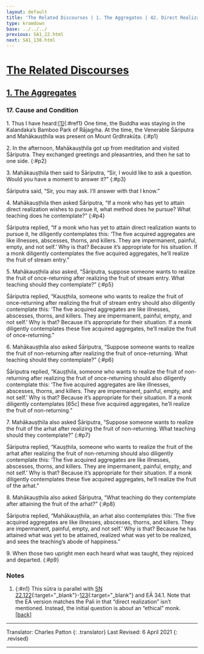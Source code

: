 ```yaml
---
layout: default
title: 'The Related Discourses | 1. The Aggregates | 42. Direct Realization'
type: kramdown
base: ../../../
previous: SA1_22.html
next: SA1_138.html
---
```


# [The Related Discourses](../index.html)
## [1. The Aggregates](index.html)
### 17. Cause and Condition

1\. Thus I have heard:[\[1\]](#n1){:#ref1} One time, the Buddha was staying in the Kalandaka’s Bamboo Park of Rājagṛha. At the time, the Venerable Śāriputra and Mahākauṣṭhila was present on Mount Gṛdhrakūṭa.
{:#p1}

2\. In the afternoon, Mahākauṣṭhila got up from meditation and visited Śāriputra. They exchanged greetings and pleasantries, and then he sat to one side.
{:#p2}

3\. Mahākauṣṭhila then said to Śāriputra, “Sir, I would like to ask a question. Would you have a moment to answer it?”
{:#p3}

Śāriputra said, “Sir, you may ask. I’ll answer with that I know.”

4\. Mahākauṣṭhila then asked Śāriputra, “If a monk who has yet to attain direct realization wishes to pursue it, what method does he pursue? What teaching does he contemplate?”
{:#p4}

Śāriputra replied, “If a monk who has yet to attain direct realization wants to pursue it, he diligently contemplates this: ‘The five acquired aggregates are like illnesses, abscesses, thorns, and killers. They are impermanent, painful, empty, and not self.’ Why is that? Because it’s appropriate for his situation. If a monk diligently contemplates the five acquired aggregates, he’ll realize the fruit of stream entry.”

5\. Mahākauṣṭhila also asked, “Śāriputra, suppose someone wants to realize the fruit of once-returning after realizing the fruit of stream entry. What teaching should they contemplate?”
{:#p5}

Śāriputra replied, “Kauṣṭhila, someone who wants to realize the fruit of once-returning after realizing the fruit of stream entry should also diligently contemplate this: ‘The five acquired aggregates are like illnesses, abscesses, thorns, and killers. They are impermanent, painful, empty, and not self.’ Why is that? Because it’s appropriate for their situation. If a monk diligently contemplates these five acquired aggregates, he’ll realize the fruit of once-returning.”

6\. Mahākauṣṭhila also asked Śāriputra, “Suppose someone wants to realize the fruit of non-returning after realizing the fruit of once-returning. What teaching should they contemplate?”
{:#p6}

Śāriputra replied, “Kauṣṭhila, someone who wants to realize the fruit of non-returning after realizing the fruit of once-returning should also diligently contemplate this: ‘The five acquired aggregates are like illnesses, abscesses, thorns, and killers. They are impermanent, painful, empty, and not self.’ Why is that? Because it’s appropriate for their situation. If a monk diligently contemplates [65c] these five acquired aggregates, he’ll realize the fruit of non-returning.”

7\. Mahākauṣṭhila also asked Śāriputra, “Suppose someone wants to realize the fruit of the arhat after realizing the fruit of non-returning. What teaching should they contemplate?”
{:#p7}

Śāriputra replied, “Kauṣṭhila, someone who wants to realize the fruit of the arhat after realizing the fruit of non-returning should also diligently contemplate this: ‘The five acquired aggregates are like illnesses, abscesses, thorns, and killers. They are impermanent, painful, empty, and not self.’ Why is that? Because it’s appropriate for their situation. If a monk diligently contemplates these five acquired aggregates, he’ll realize the fruit of the arhat.”

8\. Mahākauṣṭhila also asked Śāriputra, “What teaching do they contemplate after attaining the fruit of the arhat?”
{:#p8}

Śāriputra replied, “Mahākauṣṭhila, an arhat also contemplates this: ‘The five acquired aggregates are like illnesses, abscesses, thorns, and killers. They are impermanent, painful, empty, and not self.’ Why is that? Because he has attained what was yet to be attained, realized what was yet to be realized, and sees the teaching’s abode of happiness.”

9\. When those two upright men each heard what was taught, they rejoiced and departed.
{:#p9}

### Notes
1. {:#n1} This sūtra is parallel with [SN 22.122](https://suttacentral.net/sn22.122){:target="_blank"}-[123](https://suttacentral.net/sn22.123){:target="_blank"} and EĀ 34.1. Note that the EĀ version matches the Pali in that “direct realization” isn’t mentioned. Instead, the initial question is about an “ethical” monk. [\[back\]](#ref1)

---

Translator: Charles Patton
{: .translator}
Last Revised: 6 April 2021
{: .revised}

---